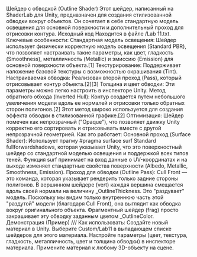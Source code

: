 Шейдер с обводкой (Outline Shader)
Этот шейдер, написанный на ShaderLab для Unity, предназначен для создания стилизованной обводки вокруг объектов. Он сочетает в себе стандартную модель освещения для основной поверхности и дополнительный проход для отрисовки контура.
Исходный код
Находится в файле /Lab 11.txt.
Ключевые особенности:
Стандартная модель освещения: Шейдер использует физически корректную модель освещения (Standard PBR), что позволяет настраивать такие параметры, как цвет, гладкость (Smoothness), металличность (Metallic) и эмиссию (Emission) для основной поверхности объекта.[1]
Текстурирование: Поддерживает наложение базовой текстуры с возможностью окрашивания (Tint).
Настраиваемая обводка: Реализован второй проход (Pass), который отрисовывает контур объекта.[2][3]
Толщина и цвет обводки: Эти параметры можно легко настроить в инспекторе Unity.
Метод обратного обхода (Inverted Hull): Контур создается путем небольшого увеличения модели вдоль ее нормалей и отрисовки только обратных сторон полигонов.[2] Этот метод широко используется для создания эффекта обводки в стилизованной графике.[2]
Оптимизация: Шейдер помечен как непрозрачный ("Opaque"), что позволяет движку Unity корректно его сортировать и отрисовывать вместе с другой непрозрачной геометрией.
Как это работает:
Основной проход (Surface Shader):
Использует прагму #pragma surface surf Standard fullforwardshadows, которая указывает Unity, что это поверхностный шейдер со стандартной моделью освещения и поддержкой всех типов теней.
Функция surf принимает на вход данные о UV-координатах и на выходе изменяет стандартные свойства поверхности (Albedo, Metallic, Smoothness, Emission).
Проход для обводки (Outline Pass):
Cull Front — это команда, которая указывает рендерить только задние стороны полигонов.
В вершинном шейдере (vert) каждая вершина смещается вдоль своей нормали на величину _OutlineThickness. Это "раздувает" модель.
Поскольку мы видим только внутреннюю часть этой "раздутой" модели (благодаря Cull Front), она выглядит как обводка вокруг оригинального объекта.
Фрагментный шейдер (frag) просто закрашивает эту обводку заданным цветом _OutlineColor.
Демонстрация (Пример)
///
Как использовать:
Создайте новый материал в Unity.
Выберите Custom/Lab11 в выпадающем списке шейдеров для этого материала.
Настройте параметры (цвет, текстура, гладкость, металличность, цвет и толщина обводки) в инспекторе материала.
Примените материал к любому 3D-объекту на сцене.
